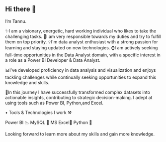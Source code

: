 ## Hi there 👋
I’m Tannu.

✨I am a visionary, energetic, hard working individual who likes to take the challenging tasks. 🥇I am very responsible towards my duties and try to fulfill them on top priority. 💡I'm data analyst  enthusiast with a strong passion for learning and staying updated on new technologies. ⌚I am actively seeking full-time opportunities in the Data Analyst  domain, with a specific interest in a role as a Power BI Developer & Data Analyst.

📊l've developed proficiency in data analysis and visualization and enjoys tackling challenges while continually seeking opportunities to expand this knowledge and skills.

🚀In this journey I have successfully transformed complex datasets into actionable insights, contributing to strategic decision-making. I adept at using tools such as Power BI, Python,and Excel.

• Tools & Technologies I work ⚒

Power BI 📉
MySQL 🔎
MS Excel🎯
Python 🐍

Looking forward to learn more about my skills and gain more knowledge.
